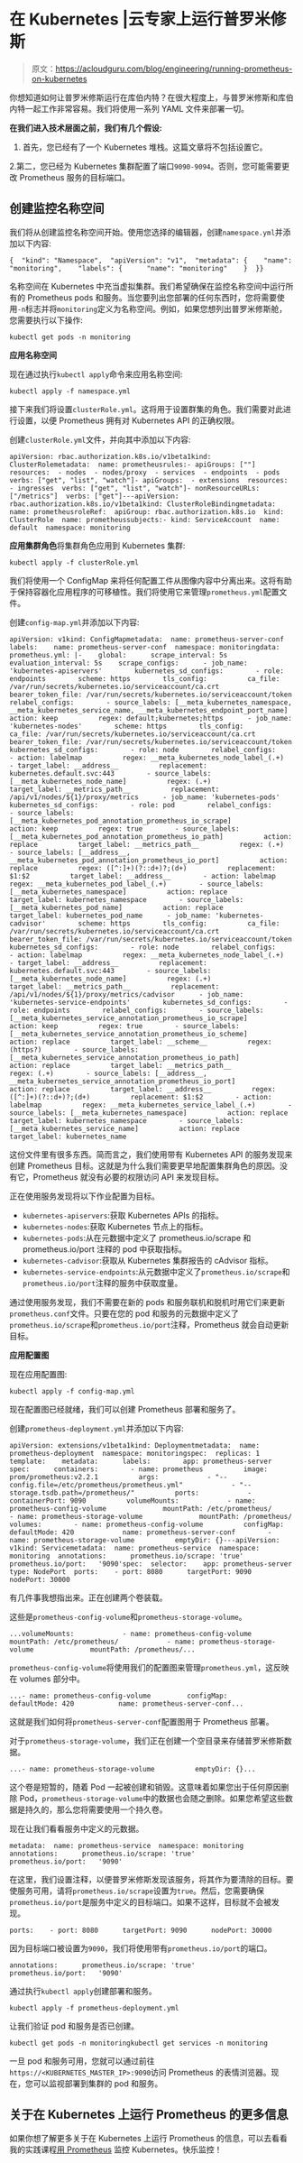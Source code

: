 # 在 Kubernetes |云专家上运行普罗米修斯

> 原文：<https://acloudguru.com/blog/engineering/running-prometheus-on-kubernetes>

你想知道如何让普罗米修斯运行在库伯内特？在很大程度上，与普罗米修斯和库伯内特一起工作非常容易。我们将使用一系列 YAML 文件来部署一切。

**在我们进入技术层面之前，我们有几个假设:**

1.  首先，您已经有了一个 Kubernetes 堆栈。这篇文章将不包括设置它。

2.第二，您已经为 Kubernetes 集群配置了端口`9090-9094`。否则，您可能需要更改 Prometheus 服务的目标端口。

## **创建监控名称空间**

我们将从创建监控名称空间开始。使用您选择的编辑器，创建`namespace.yml`并添加以下内容:

```
{  "kind": "Namespace",  "apiVersion": "v1",  "metadata": {    "name": "monitoring",    "labels": {      "name": "monitoring"    }  }}
```

名称空间在 Kubernetes 中充当虚拟集群。我们希望确保在监控名称空间中运行所有的 Prometheus pods 和服务。当您要列出您部署的任何东西时，您将需要使用`-n`标志并将`monitoring`定义为名称空间。例如，如果您想列出普罗米修斯舱，您需要执行以下操作:

```
kubectl get pods -n monitoring
```

**应用名称空间**

现在通过执行`kubectl apply`命令来应用名称空间:

```
kubectl apply -f namespace.yml
```

接下来我们将设置`clusterRole.yml`。这将用于设置群集的角色。我们需要对此进行设置，以便 Prometheus 拥有对 Kubernetes API 的正确权限。

创建`clusterRole.yml`文件，并向其中添加以下内容:

```
apiVersion: rbac.authorization.k8s.io/v1beta1kind: ClusterRolemetadata:  name: prometheusrules:- apiGroups: [""]  resources:  - nodes  - nodes/proxy  - services  - endpoints  - pods  verbs: ["get", "list", "watch"]- apiGroups:  - extensions  resources:  - ingresses  verbs: ["get", "list", "watch"]- nonResourceURLs: ["/metrics"]  verbs: ["get"]---apiVersion: rbac.authorization.k8s.io/v1beta1kind: ClusterRoleBindingmetadata:  name: prometheusroleRef:  apiGroup: rbac.authorization.k8s.io  kind: ClusterRole  name: prometheussubjects:- kind: ServiceAccount  name: default  namespace: monitoring
```

**应用集群角色**将集群角色应用到 Kubernetes 集群:

```
kubectl apply -f clusterRole.yml
```

我们将使用一个 ConfigMap 来将任何配置工件从图像内容中分离出来。这将有助于保持容器化应用程序的可移植性。我们将使用它来管理`prometheus.yml`配置文件。

创建`config-map.yml`并添加以下内容:

```
apiVersion: v1kind: ConfigMapmetadata:  name: prometheus-server-conf  labels:    name: prometheus-server-conf  namespace: monitoringdata:  prometheus.yml: |-    global:      scrape_interval: 5s      evaluation_interval: 5s    scrape_configs:      - job_name: 'kubernetes-apiservers'        kubernetes_sd_configs:        - role: endpoints        scheme: https        tls_config:          ca_file: /var/run/secrets/kubernetes.io/serviceaccount/ca.crt        bearer_token_file: /var/run/secrets/kubernetes.io/serviceaccount/token        relabel_configs:        - source_labels: [__meta_kubernetes_namespace, __meta_kubernetes_service_name, __meta_kubernetes_endpoint_port_name]          action: keep          regex: default;kubernetes;https      - job_name: 'kubernetes-nodes'        scheme: https        tls_config:          ca_file: /var/run/secrets/kubernetes.io/serviceaccount/ca.crt        bearer_token_file: /var/run/secrets/kubernetes.io/serviceaccount/token        kubernetes_sd_configs:        - role: node        relabel_configs:        - action: labelmap          regex: __meta_kubernetes_node_label_(.+)        - target_label: __address__          replacement: kubernetes.default.svc:443        - source_labels: [__meta_kubernetes_node_name]          regex: (.+)          target_label: __metrics_path__          replacement: /api/v1/nodes/${1}/proxy/metrics      - job_name: 'kubernetes-pods'        kubernetes_sd_configs:        - role: pod        relabel_configs:        - source_labels: [__meta_kubernetes_pod_annotation_prometheus_io_scrape]          action: keep          regex: true        - source_labels: [__meta_kubernetes_pod_annotation_prometheus_io_path]          action: replace          target_label: __metrics_path__          regex: (.+)        - source_labels: [__address__, __meta_kubernetes_pod_annotation_prometheus_io_port]          action: replace          regex: ([^:]+)(?::d+)?;(d+)          replacement: $1:$2          target_label: __address__        - action: labelmap          regex: __meta_kubernetes_pod_label_(.+)        - source_labels: [__meta_kubernetes_namespace]          action: replace          target_label: kubernetes_namespace        - source_labels: [__meta_kubernetes_pod_name]          action: replace          target_label: kubernetes_pod_name      - job_name: 'kubernetes-cadvisor'        scheme: https        tls_config:          ca_file: /var/run/secrets/kubernetes.io/serviceaccount/ca.crt        bearer_token_file: /var/run/secrets/kubernetes.io/serviceaccount/token        kubernetes_sd_configs:        - role: node        relabel_configs:        - action: labelmap          regex: __meta_kubernetes_node_label_(.+)        - target_label: __address__          replacement: kubernetes.default.svc:443        - source_labels: [__meta_kubernetes_node_name]          regex: (.+)          target_label: __metrics_path__          replacement: /api/v1/nodes/${1}/proxy/metrics/cadvisor      - job_name: 'kubernetes-service-endpoints'        kubernetes_sd_configs:        - role: endpoints        relabel_configs:        - source_labels: [__meta_kubernetes_service_annotation_prometheus_io_scrape]          action: keep          regex: true        - source_labels: [__meta_kubernetes_service_annotation_prometheus_io_scheme]          action: replace          target_label: __scheme__          regex: (https?)        - source_labels: [__meta_kubernetes_service_annotation_prometheus_io_path]          action: replace          target_label: __metrics_path__          regex: (.+)        - source_labels: [__address__, __meta_kubernetes_service_annotation_prometheus_io_port]          action: replace          target_label: __address__          regex: ([^:]+)(?::d+)?;(d+)          replacement: $1:$2        - action: labelmap          regex: __meta_kubernetes_service_label_(.+)        - source_labels: [__meta_kubernetes_namespace]          action: replace          target_label: kubernetes_namespace        - source_labels: [__meta_kubernetes_service_name]          action: replace          target_label: kubernetes_name
```

这份文件里有很多东西。简而言之，我们使用带有 Kubernetes API 的服务发现来创建 Prometheus 目标。这就是为什么我们需要更早地配置集群角色的原因。没有它，Prometheus 就没有必要的权限访问 API 来发现目标。

正在使用服务发现将以下作业配置为目标。

*   `kubernetes-apiservers`:获取 Kubernetes APIs 的指标。
*   `kubernetes-nodes`:获取 Kubernetes 节点上的指标。
*   `kubernetes-pods`:从在元数据中定义了 prometheus.io/scrape 和 prometheus.io/port 注释的 pod 中获取指标。
*   `kubernetes-cadvisor`:获取从 Kubernetes 集群报告的 cAdvisor 指标。
*   `kubernetes-service-endpoints`:从元数据中定义了`prometheus.io/scrape`和`prometheus.io/port`注释的服务中获取度量。

通过使用服务发现，我们不需要在新的 pods 和服务联机和脱机时用它们来更新`prometheus.conf`文件。只要在您的 pod 和服务的元数据中定义了`prometheus.io/scrape`和`prometheus.io/port`注释，Prometheus 就会自动更新目标。

**应用配置图**

现在应用配置图:

```
kubectl apply -f config-map.yml
```

现在配置图已经就绪，我们可以创建 Prometheus 部署和服务了。

创建`prometheus-deployment.yml`并添加以下内容:

```
apiVersion: extensions/v1beta1kind: Deploymentmetadata:  name: prometheus-deployment  namespace: monitoringspec:  replicas: 1  template:    metadata:      labels:        app: prometheus-server    spec:      containers:        - name: prometheus          image: prom/prometheus:v2.2.1          args:            - "--config.file=/etc/prometheus/prometheus.yml"            - "--storage.tsdb.path=/prometheus/"          ports:            - containerPort: 9090          volumeMounts:            - name: prometheus-config-volume              mountPath: /etc/prometheus/            - name: prometheus-storage-volume              mountPath: /prometheus/      volumes:        - name: prometheus-config-volume          configMap:            defaultMode: 420            name: prometheus-server-conf        - name: prometheus-storage-volume          emptyDir: {}---apiVersion: v1kind: Servicemetadata:  name: prometheus-service  namespace: monitoring  annotations:      prometheus.io/scrape: 'true'      prometheus.io/port:   '9090'spec:  selector:    app: prometheus-server  type: NodePort  ports:    - port: 8080      targetPort: 9090      nodePort: 30000
```

有几件事我想指出来。正在创建两个卷装载。

这些是`prometheus-config-volume`和`prometheus-storage-volume`。

```
...volumeMounts:            - name: prometheus-config-volume              mountPath: /etc/prometheus/            - name: prometheus-storage-volume              mountPath: /prometheus/...
```

`prometheus-config-volume`将使用我们的配置图来管理`prometheus.yml`，这反映在 volumes 部分中。

```
...- name: prometheus-config-volume         configMap:           defaultMode: 420           name: prometheus-server-conf...
```

这就是我们如何将`prometheus-server-conf`配置图用于 Prometheus 部署。

对于`prometheus-storage-volume`，我们正在创建一个空目录来存储普罗米修斯数据。

```
...- name: prometheus-storage-volume          emptyDir: {}...
```

这个卷是短暂的，随着 Pod 一起被创建和销毁。这意味着如果您出于任何原因删除 Pod，`prometheus-storage-volume`中的数据也会随之删除。如果您希望这些数据是持久的，那么您将需要使用一个持久卷。

现在让我们看看服务中定义的元数据。

```
metadata:  name: prometheus-service  namespace: monitoring  annotations:      prometheus.io/scrape: 'true'      prometheus.io/port:   '9090'
```

在这里，我们设置注释，以便普罗米修斯发现该服务，将其作为要清除的目标。要使服务可用，请将`prometheus.io/scrape`设置为`true`。然后，您需要确保`prometheus.io/port`是服务中定义的目标端口。如果不这样，目标就不会被发现。

```
ports:    - port: 8080      targetPort: 9090      nodePort: 30000
```

因为目标端口被设置为`9090`，我们将使用带有`prometheus.io/port`的端口。

```
annotations:      prometheus.io/scrape: 'true'      prometheus.io/port:   '9090'
```

通过执行`kubectl apply`创建部署和服务。

```
kubectl apply -f prometheus-deployment.yml
```

让我们验证 pod 和服务是否已创建。

```
kubectl get pods -n monitoringkubectl get services -n monitoring
```

一旦 pod 和服务可用，您就可以通过前往`https://<KUBERNETES_MASTER_IP>:9090`访问 Prometheus 的表情浏览器。现在，您可以监视部署到集群的 pod 和服务。

## **关于在 Kubernetes 上运行 Prometheus 的更多信息**

如果你想了解更多关于在 Kubernetes 上运行 Prometheus 的信息，可以去看看我的实践课程[用 Prometheus](https://acloudguru.com/course/monitoring-kubernetes-with-prometheus) 监控 Kubernetes。快乐监控！